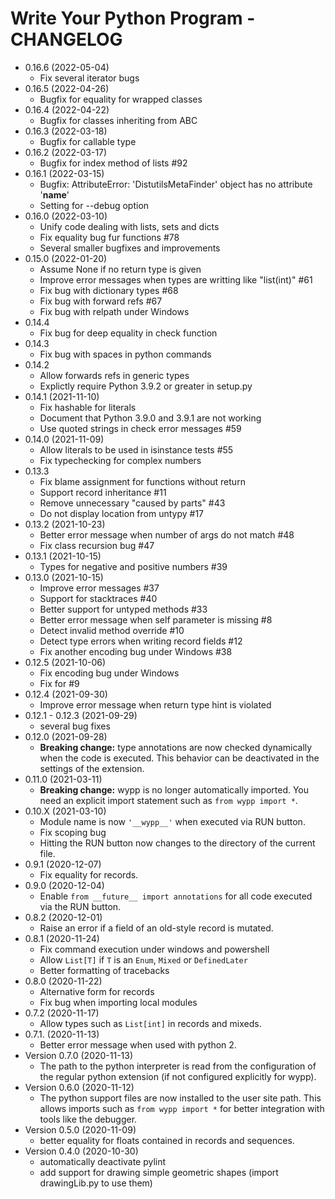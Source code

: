 # Write Your Python Program - CHANGELOG

* 0.16.6 (2022-05-04)
  * Fix several iterator bugs
* 0.16.5 (2022-04-26)
  * Bugfix for equality for wrapped classes
* 0.16.4 (2022-04-22)
  * Bugfix for classes inheriting from ABC
* 0.16.3 (2022-03-18)
  * Bugfix for callable type
* 0.16.2 (2022-03-17)
  * Bugfix for index method of lists #92
* 0.16.1 (2022-03-15)
  * Bugfix: AttributeError: 'DistutilsMetaFinder' object has no attribute '__name__'
  * Setting for --debug option
* 0.16.0 (2022-03-10)
  * Unify code dealing with lists, sets and dicts
  * Fix equality bug fur functions #78
  * Several smaller bugfixes and improvements
* 0.15.0 (2022-01-20)
  * Assume None if no return type is given
  * Improve error messages when types are writting like "list(int)" #61
  * Fix bug with dictionary types #68
  * Fix bug with forward refs #67
  * Fix bug with relpath under Windows
* 0.14.4
  * Fix bug for deep equality in check function
* 0.14.3
  * Fix bug with spaces in python commands
* 0.14.2
  * Allow forwards refs in generic types
  * Explictly require Python 3.9.2 or greater in setup.py
* 0.14.1 (2021-11-10)
  * Fix hashable for literals
  * Document that Python 3.9.0 and 3.9.1 are not working
  * Use quoted strings in check error messages #59
* 0.14.0 (2021-11-09)
  * Allow literals to be used in isinstance tests #55
  * Fix typechecking for complex numbers
* 0.13.3
  * Fix blame assignment for functions without return
  * Support record inheritance #11
  * Remove unnecessary "caused by parts" #43
  * Do not display location from untypy #17
* 0.13.2 (2021-10-23)
  * Better error message when number of args do not match #48
  * Fix class recursion bug #47
* 0.13.1 (2021-10-15)
  * Types for negative and positive numbers #39
* 0.13.0 (2021-10-15)
  * Improve error messages #37
  * Support for stacktraces #40
  * Better support for untyped methods #33
  * Better error message when self parameter is missing #8
  * Detect invalid method override #10
  * Detect type errors when writing record fields #12
  * Fix another encoding bug under Windows #38
* 0.12.5 (2021-10-06)
  * Fix encoding bug under Windows
  * Fix for #9
* 0.12.4 (2021-09-30)
  * Improve error message when return type hint is violated
* 0.12.1 - 0.12.3 (2021-09-29)
  * several bug fixes
* 0.12.0 (2021-09-28)
  * **Breaking change:** type annotations are now checked dynamically when the code is executed.
  This behavior can be deactivated in the settings of the extension.
* 0.11.0 (2021-03-11)
  * **Breaking change:** wypp is no longer automatically imported. You need an explicit
    import statement such as `from wypp import *`.
* 0.10.X (2021-03-10)
  * Module name is now `'__wypp__'` when executed via RUN button.
  * Fix scoping bug
  * Hitting the RUN button now changes to the directory of the current file.
* 0.9.1 (2020-12-07)
  * Fix equality for records.
* 0.9.0 (2020-12-04)
  * Enable `from __future__ import annotations` for all code executed via the RUN button.
* 0.8.2 (2020-12-01)
  * Raise an error if a field of an old-style record is mutated.
* 0.8.1 (2020-11-24)
  * Fix command execution under windows and powershell
  * Allow `List[T]` if `T` is an `Enum`, `Mixed` or `DefinedLater`
  * Better formatting of tracebacks
* 0.8.0 (2020-11-22)
  * Alternative form for records
  * Fix bug when importing local modules
* 0.7.2 (2020-11-17)
  * Allow types such as `List[int]` in records and mixeds.
* 0.7.1. (2020-11-13)
  * Better error message when used with python 2.
* Version 0.7.0 (2020-11-13)
  * The path to the python interpreter is read from the configuration of the regular python
    extension (if not configured explicitly for wypp).
* Version 0.6.0 (2020-11-12)
  * The python support files are now installed to the user site path. This allows imports such
    as `from wypp import *` for better integration with tools like the debugger.
* Version 0.5.0 (2020-11-09)
  * better equality for floats contained in records and sequences.
* Version 0.4.0 (2020-10-30)
  * automatically deactivate pylint
  * add support for drawing simple geometric shapes (import drawingLib.py
    to use them)
